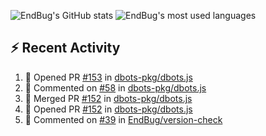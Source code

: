 ![EndBug's GitHub stats](https://github-readme-stats.vercel.app/api?username=endbug&show_icons=true&theme=dark)
![EndBug's most used languages](https://github-readme-stats.vercel.app/api/top-langs/?username=endbug&layout=compact&theme=dark)

## ⚡ Recent Activity

<!--START_SECTION:activity-->
1. 💪 Opened PR [#153](https://github.com//dbots-pkg/dbots.js/pull/153) in [dbots-pkg/dbots.js](https://github.com//dbots-pkg/dbots.js)
2. 💬 Commented on [#58](https://github.com//dbots-pkg/dbots.js/issues/58) in [dbots-pkg/dbots.js](https://github.com//dbots-pkg/dbots.js)
3. 🎉 Merged PR [#152](https://github.com//dbots-pkg/dbots.js/pull/152) in [dbots-pkg/dbots.js](https://github.com//dbots-pkg/dbots.js)
4. 💪 Opened PR [#152](https://github.com//dbots-pkg/dbots.js/pull/152) in [dbots-pkg/dbots.js](https://github.com//dbots-pkg/dbots.js)
5. 💬 Commented on [#39](https://github.com//EndBug/version-check/issues/39) in [EndBug/version-check](https://github.com//EndBug/version-check)
<!--END_SECTION:activity-->
